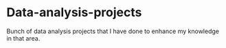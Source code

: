 # Data-analysis-projects
Bunch of data analysis projects that I have done to enhance my knowledge in that area.
